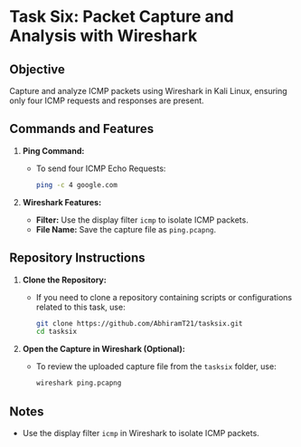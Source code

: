 # Task Six: Packet Capture and Analysis with Wireshark

## Objective
Capture and analyze ICMP packets using Wireshark in Kali Linux, ensuring only four ICMP requests and responses are present.

## Commands and Features

1. **Ping Command:**
   - To send four ICMP Echo Requests:
     ```bash
     ping -c 4 google.com
     ```

2. **Wireshark Features:**
   - **Filter:** Use the display filter `icmp` to isolate ICMP packets.
   - **File Name:** Save the capture file as `ping.pcapng`.

## Repository Instructions

1. **Clone the Repository:**
   - If you need to clone a repository containing scripts or configurations related to this task, use:
     ```bash
     git clone https://github.com/AbhiramT21/tasksix.git
     cd tasksix
     ```

2. **Open the Capture in Wireshark (Optional):**
   - To review the uploaded capture file from the `tasksix` folder, use:
     ```bash
     wireshark ping.pcapng
     ```

## Notes
- Use the display filter `icmp` in Wireshark to isolate ICMP packets.
